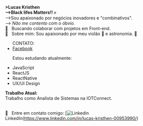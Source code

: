 <strong>>Lucas Kristhen</strong> <br>
<strong> -->Black lifes Matters!! </strong>✊
<br>
-->Sou apaixonado por negócios inovadores e "combinativos".<br>
--> <em>Não me contento com o óbvio.</em>
<br/> :purple_heart: &nbsp; Buscando colaborar com projetos em Front-end. 
<br/> 💬  &nbsp; Sobre mim: Sou apaixonado por meu violão 🎸 e astronomia. 🌌 
<ul> CONTATO: <br>
    <li> <a href="https://www.facebook.com/lucaskristhenferreiramuniz">Facebook </a> </li>
   
  
  Estou estudando atualmente:
   <li>JavaScript</li>
   <li>ReactJS</li>
   <li>ReactNative</li>
   <li>UX/UI Design</li>
</ul>
   <strong>Trabalho Atual:</strong> <br>
Trabalho como Analista de Sistemas na IOTConnect.
  
<br/> :email: &nbsp; Entre em contato comigo: [![Linkedin](https://i.stack.imgur.com/gVE0j.png) LinkedIn(https://www.linkedin.com/in/lucas-kristhen-00953990/) 
